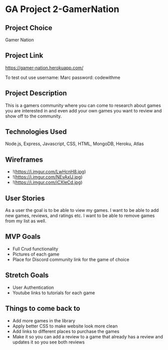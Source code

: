 # GA Project 2-GamerNation

## Project Choice

Gamer Nation

## Project Link

https://gamer-nation.herokuapp.com/

To test out use
username: Marc
password: codewithme

## Project Description

This is a gamers community where you can come to research about games you are interested in and even add your own games you want to review and show off to the community.

## Technologies Used

Node.js, Express, Javascript, CSS, HTML, MongoDB, Heroku, Atlas

## Wireframes

- !(https://i.imgur.com/LwHcnH8.jpg)
- !(https://i.imgur.com/NEvAxlJ.jpg)
- !(https://i.imgur.com/iCXIeCd.jpg)

## User Stories

As a user the goal is to be able to view my games. I want to be able to add new games, reviews, and ratings etc. I want to be able to remove games from my list as well.

## MVP Goals

- Full Crud functionality
- Pictures of each game
- Place for Discord community link for the game of choice

## Stretch Goals

- User Authentication
- Youtube links to tutorials for each game

## Things to come back to

- Add more games in the library
- Apply better CSS to make website look more clean
- Add links to different places to purchase the games
- Make it so you can add a review to a game that already has a review and updates it so you see both reviews
